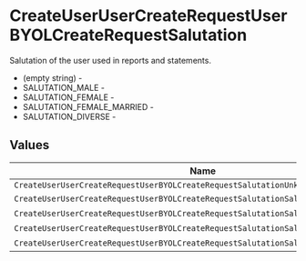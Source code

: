 # CreateUserUserCreateRequestUserBYOLCreateRequestSalutation

Salutation of the user used in reports and statements.
* (empty string) - 
* SALUTATION_MALE - 
* SALUTATION_FEMALE - 
* SALUTATION_FEMALE_MARRIED - 
* SALUTATION_DIVERSE - 


## Values

| Name                                                                                | Value                                                                               |
| ----------------------------------------------------------------------------------- | ----------------------------------------------------------------------------------- |
| `CreateUserUserCreateRequestUserBYOLCreateRequestSalutationUnknown`                 |                                                                                     |
| `CreateUserUserCreateRequestUserBYOLCreateRequestSalutationSalutationMale`          | SALUTATION_MALE                                                                     |
| `CreateUserUserCreateRequestUserBYOLCreateRequestSalutationSalutationFemale`        | SALUTATION_FEMALE                                                                   |
| `CreateUserUserCreateRequestUserBYOLCreateRequestSalutationSalutationFemaleMarried` | SALUTATION_FEMALE_MARRIED                                                           |
| `CreateUserUserCreateRequestUserBYOLCreateRequestSalutationSalutationDiverse`       | SALUTATION_DIVERSE                                                                  |